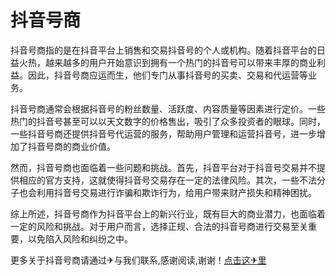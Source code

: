 # 抖音号商

抖音号商指的是在抖音平台上销售和交易抖音号的个人或机构。随着抖音平台的日益火热，越来越多的用户开始意识到拥有一个热门的抖音号可以带来丰厚的商业利益。因此，抖音号商应运而生，他们专门从事抖音号的买卖、交易和代运营等业务。

抖音号商通常会根据抖音号的粉丝数量、活跃度、内容质量等因素进行定价。一些热门的抖音号甚至可以以天文数字的价格售出，吸引了众多投资者的眼球。同时，一些抖音号商还提供抖音号代运营的服务，帮助用户管理和运营抖音号，进一步增加了抖音号商的商业价值。

然而，抖音号商也面临着一些问题和挑战。首先，抖音平台对于抖音号交易并不提供相应的官方支持，这就使得抖音号交易存在一定的法律风险。其次，一些不法分子也会利用抖音号交易进行诈骗和欺诈行为，给用户带来财产损失和精神困扰。

综上所述，抖音号商作为抖音平台上的新兴行业，既有巨大的商业潜力，也面临着一定的风险和挑战。对于用户而言，选择正规、合法的抖音号商进行交易至关重要，以免陷入风险和纠纷之中。

更多关于抖音号商请通过✈与我们联系,感谢阅读,谢谢！[点击这✈里](https://t.me/lm66bot)